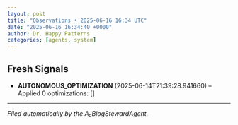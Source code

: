 ```yaml
---
layout: post
title: "Observations • 2025-06-16 16:34 UTC"
date: "2025-06-16 16:34:40 +0000"
author: Dr. Happy Patterns
categories: [agents, system]
---
```


## Fresh Signals

* **AUTONOMOUS_OPTIMIZATION** (2025-06-14T21:39:28.941660) – Applied 0 optimizations: []

---

*Filed automatically by the A₀BlogStewardAgent.*
